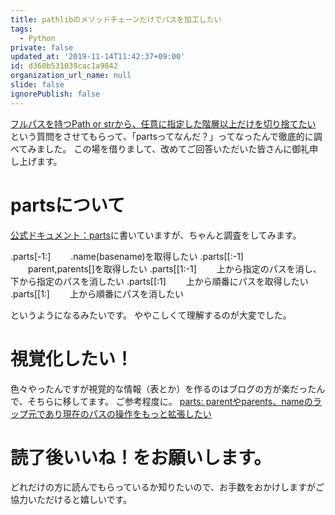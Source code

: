 ```yaml
---
title: pathlibのメソッドチェーンだけでパスを加工したい
tags:
  - Python
private: false
updated_at: '2019-11-14T11:42:37+09:00'
id: d360b531039cac1a9842
organization_url_name: null
slide: false
ignorePublish: false
---
```

<a href="https://teratail.com/questions/141682">フルパスを持つPath or strから、任意に指定した階層以上だけを切り捨てたい</a>
という質問をさせてもらって、「partsってなんだ？」ってなったんで徹底的に調べてみました。
この場を借りまして、改めてご回答いただいた皆さんに御礼申し上げます。

# partsについて
<a href="https://docs.python.jp/3/library/pathlib.html#accessing-individual-parts">公式ドキュメント：parts</a>に書いていますが、ちゃんと調査をしてみます。

.parts[-1:]
　　.name(basename)を取得したい
.parts[[:-1]
　　parent,parents[]を取得したい
.parts[[1:-1]
　　上から指定のパスを消し、下から指定のパスを消したい
.parts[[:1]
　　上から順番にパスを取得したい
.parts[[1:]
　　上から順番にパスを消したい

というようになるみたいです。
ややこしくて理解するのが大変でした。

# 視覚化したい！
色々やったんですが視覚的な情報（表とか）を作るのはブログの方が楽だったんで、そちらに移してます。
ご参考程度に。
<a href="https://nomuraya.work/develop/037">parts: parentやparents、nameのラップ元であり現在のパスの操作をもっと拡張したい</a>

# 読了後いいね！をお願いします。
どれだけの方に読んでもらっているか知りたいので、お手数をおかけしますがご協力いただけると嬉しいです。
